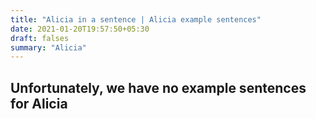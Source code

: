 ```yaml
---
title: "Alicia in a sentence | Alicia example sentences"
date: 2021-01-20T19:57:50+05:30
draft: falses
summary: "Alicia"
---
```

## Unfortunately, we have no example sentences for Alicia                 
